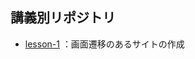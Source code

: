 ## 講義別リポジトリ

- [lesson-1](https://github.com/tohda-tomohiro/first-nextjs-app/tree/lesson-1) ：画面遷移のあるサイトの作成
